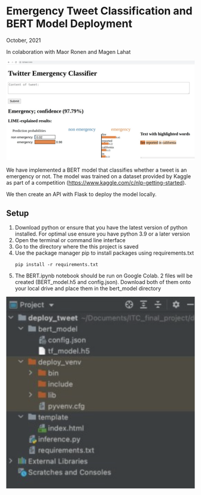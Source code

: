 # Emergency Tweet Classification and BERT Model Deployment
October, 2021

In colaboration with Maor Ronen and Magen Lahat

![](readme_images/flask.png)

We have implemented a BERT model that classifies whether a tweet
is an emergency or not. The model was trained on a dataset
provided by Kaggle as part of a competition 
(https://www.kaggle.com/c/nlp-getting-started).

We then create an API with Flask to deploy the model locally.

## Setup
1. Download python or ensure that you have the latest version of 
python installed. For optimal use ensure you have python 3.9 or a 
   later version
2. Open the terminal or command line interface
3. Go to the directory where the this project is saved 
4. Use the package manager pip to install packages using 
requirements.txt
    ```console
    pip install -r requirements.txt
    ```
5. The BERT.ipynb notebook should be run on Google Colab. 
   2 files will be created (BERT_model.h5 and config.json).
   Download both of them onto your local drive and place them
   in the bert_model directory

![](readme_images/env.png)





